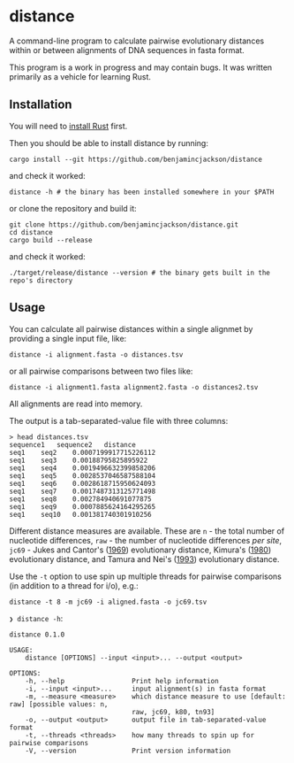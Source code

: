 # distance

A command-line program to calculate pairwise evolutionary distances within or between alignments of DNA sequences in fasta format.

This program is a work in progress and may contain bugs. It was written primarily as a vehicle for learning Rust.

## Installation

You will need to [install Rust](https://www.rust-lang.org/tools/install) first.

Then you should be able to install distance by running:

```
cargo install --git https://github.com/benjamincjackson/distance
```

and check it worked:
```
distance -h # the binary has been installed somewhere in your $PATH
```

or clone the repository and build it:

```
git clone https://github.com/benjamincjackson/distance.git
cd distance
cargo build --release
```
and check it worked:
```
./target/release/distance --version # the binary gets built in the repo's directory
```

## Usage

You can calculate all pairwise distances within a single alignmet by providing a single input file, like:

`distance -i alignment.fasta -o distances.tsv`

or all pairwise comparisons between two files like:

`distance -i alignment1.fasta alignment2.fasta -o distances2.tsv`

All alignments are read into memory.

The output is a tab-separated-value file with three columns:

```
> head distances.tsv
sequence1	sequence2	distance
seq1	seq2	0.0007199917715226112
seq1	seq3	0.00188795825895922
seq1	seq4	0.0019496632399858206
seq1	seq5	0.0028537046587588104
seq1	seq6	0.0028618715950624093
seq1	seq7	0.0017487313125771498
seq1	seq8	0.002784940691077875
seq1	seq9	0.0007885624164295265
seq1	seq10	0.001381740301910256
```

Different distance measures are available. These are `n` - the total number of nucleotide differences, `raw` - the number of nucleotide differences _per site_, `jc69` - Jukes and Cantor's ([1969](https://books.google.co.uk/books?id=FDHLBAAAQBAJ&lpg=PA21&ots=bmgnXDW6mB&dq=jukes%20cantor%201969&lr&pg=PA34#v=onepage&q=jukes%20cantor%201969&f=false)) evolutionary distance, Kimura's ([1980](https://doi.org/10.1007/bf01731581)) evolutionary distance, and Tamura and Nei's ([1993](https://doi.org/10.1093/oxfordjournals.molbev.a040023)) evolutionary distance.

Use the `-t` option to use spin up multiple threads for pairwise comparisons (in addition to a thread for i/o), e.g.:

```
distance -t 8 -m jc69 -i aligned.fasta -o jc69.tsv
```

`❯ distance -h`:

```
distance 0.1.0

USAGE:
    distance [OPTIONS] --input <input>... --output <output>

OPTIONS:
    -h, --help                 Print help information
    -i, --input <input>...     input alignment(s) in fasta format
    -m, --measure <measure>    which distance measure to use [default: raw] [possible values: n,
                               raw, jc69, k80, tn93]
    -o, --output <output>      output file in tab-separated-value format
    -t, --threads <threads>    how many threads to spin up for pairwise comparisons
    -V, --version              Print version information
```

